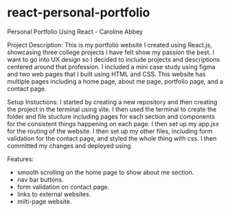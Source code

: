 # react-personal-portfolio
Personal Portfolio Using React - Caroline Abbey

Project Description:
This is my portfolio website I created using React.js, showcasing three college projects I have felt show my passion the best. I want to go into UX design 
so I decided to include projects and descriptions centered around that profession. I included a mini case study using figma and two web pages that I built 
using HTML and CSS. This website has multiple pages including a home page, about me page, portfolio page, and a contact page.

Setup Instuctions:
I started by creating a new repository and then creating the project in the terminal using vite. I then used the terminal to create the folder and file stucture
including pages for each section and components for the consistent things happening on each page. I then set up my app.jsx for the routing of the website. I then
set up my other files, including form validation for the contact page, and styled the whole thing with css. I then committed my changes and deployed using 

Features:
- smooth scrolling on the home page to show about me section.
- nav bar buttons.
- form validation on contact page.
- links to external websites.
- milti-page website.
